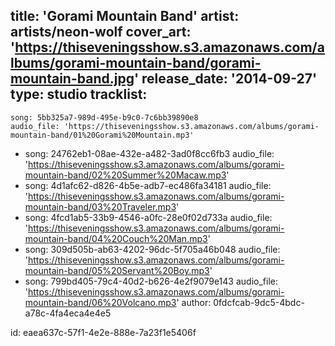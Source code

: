 title: 'Gorami Mountain Band'
artist: artists/neon-wolf
cover_art: 'https://thiseveningsshow.s3.amazonaws.com/albums/gorami-mountain-band/gorami-mountain-band.jpg'
release_date: '2014-09-27'
type: studio
tracklist:
  -
    song: 5bb325a7-989d-495e-b9c0-7c6bb39890e8
    audio_file: 'https://thiseveningsshow.s3.amazonaws.com/albums/gorami-mountain-band/01%20Gorami%20Mountain.mp3'
  -
    song: 24762eb1-08ae-432e-a482-3ad0f8cc6fb3
    audio_file: 'https://thiseveningsshow.s3.amazonaws.com/albums/gorami-mountain-band/02%20Summer%20Macaw.mp3'
  -
    song: 4d1afc62-d826-4b5e-adb7-ec486fa34181
    audio_file: 'https://thiseveningsshow.s3.amazonaws.com/albums/gorami-mountain-band/03%20Traveler.mp3'
  -
    song: 4fcd1ab5-33b9-4546-a0fc-28e0f02d733a
    audio_file: 'https://thiseveningsshow.s3.amazonaws.com/albums/gorami-mountain-band/04%20Couch%20Man.mp3'
  -
    song: 309d505b-ab63-4202-96dc-5f705a46b048
    audio_file: 'https://thiseveningsshow.s3.amazonaws.com/albums/gorami-mountain-band/05%20Servant%20Boy.mp3'
  -
    song: 799bd405-79c4-40d2-b626-4e2f9079e143
    audio_file: 'https://thiseveningsshow.s3.amazonaws.com/albums/gorami-mountain-band/06%20Volcano.mp3'
author: 0fdcfcab-9dc5-4bdc-a78c-4fa4eca4e4e5

id: eaea637c-57f1-4e2e-888e-7a23f1e5406f
